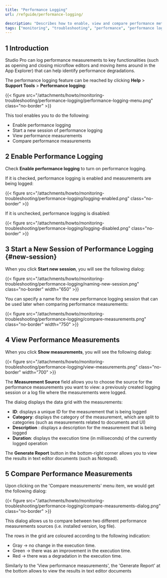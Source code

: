 ```yaml
---
title: "Performance Logging"
url: /refguide/performance-logging/

description: "Describes how to enable, view and compare performance metrics to key functionalities in Studio Pro."
tags: ["monitoring", "troubleshooting", "performance", "performance logging"]
---
```


## 1 Introduction

Studio Pro can log performance measurements to key functionalities (such as opening and closing microflow editors and moving items around in the App Explorer) that can help identify performance degradations.

The performance logging feature can be reached by clicking **Help** > **Support Tools** > **Performance logging**:

{{< figure src="/attachments/howto/monitoring-troubleshooting/performance-logging/performance-logging-menu.png" class="no-border" >}}

This tool enables you to do the following:

* Enable performance logging
* Start a new session of performance logging
* View performance measurements
* Compare performance measurements

## 2 Enable Performance Logging

Check **Enable performance logging** to turn on performance logging.

If it is checked, performance logging is enabled and measurements are being logged:

{{< figure src="/attachments/howto/monitoring-troubleshooting/performance-logging/logging-enabled.png" class="no-border" >}}

If it is unchecked, performance logging is disabled:

{{< figure src="/attachments/howto/monitoring-troubleshooting/performance-logging/logging-disabled.png" class="no-border" >}}

## 3 Start a New Session of Performance Logging {#new-session}

When you click **Start new session**, you will see the following dialog:

{{< figure src="/attachments/howto/monitoring-troubleshooting/performance-logging/naming-new-session.png" class="no-border" width="650" >}}

You can specify a name for the new performance logging session that can be used later when comparing performance measurements:

{{< figure src="/attachments/howto/monitoring-troubleshooting/performance-logging/compare-measurements.png" class="no-border" width="750" >}}

## 4 View Performance Measurements

When you click **Show measurements**, you will see the following dialog:

{{< figure src="/attachments/howto/monitoring-troubleshooting/performance-logging/view-measurements.png" class="no-border" width="700" >}}

The **Measurement Source** field allows you to choose the source for the performance measurements you want to view: a previously created logging session or a log file where the measurements were logged.

The dialog displays the data grid with the measurements:

* **ID**: displays a unique ID for the measurement that is being logged
* **Category**: displays the category of the measurement, which are split to categories (such as measurements related to documents and UI)
* **Description** : displays a description for the measurement that is being logged
* **Duration**: displays the execution time (in milliseconds) of the currently logged operation

The **Generate Report** button in the bottom-right corner allows you to view the results in text editor documents (such as Notepad).

## 5 Compare Performance Measurements

Upon clicking on the 'Compare measurements' menu item, we would get the following dialog:

{{< figure src="/attachments/howto/monitoring-troubleshooting/performance-logging/compare-measurements-dialog.png" class="no-border" >}}

This dialog allows us to compare between two different performance measurements sources (i.e. installed version, log file).

The rows in the grid are coloured according to the following indication:
* Gray -> no change in the execution time.
* Green -> there was an improvement in the execution time.
* Red -> there was a degradation in the execution time.

Similarly to the 'View performance measurements', the 'Generate Report' at the bottom allows to view the results in text editor documents 
